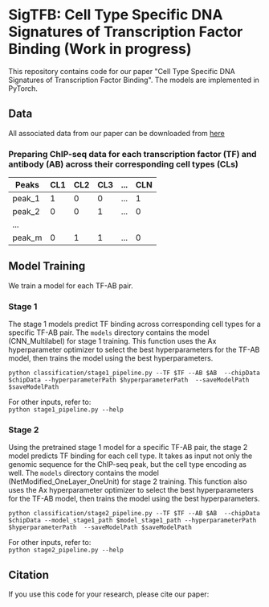 # SigTFB: Cell Type Specific DNA Signatures of Transcription Factor Binding (Work in progress)

This repository contains code for our paper "Cell Type Specific DNA Signatures of Transcription Factor Binding". The models are implemented in PyTorch.

## Data

All associated data from our paper can be downloaded from [here]()

### Preparing ChIP-seq data for each transcription factor (TF) and antibody (AB) across their corresponding cell types (CLs)

|Peaks | CL1 |  CL2 | CL3 | ... | CLN |
|----- | ----| ---- | ----| --- | --- |
|peak_1 |  1  |   0  |   0 | ... | 1  |
|peak_2 |  0  |   0  |   1 | ... | 0  |
|...			                            |
|peak_m |  0  |   1  |   1 | ... | 0  |


## Model Training 
We train a model for each TF-AB pair. 

### Stage 1
The stage 1 models predict TF binding across corresponding cell types for a specific TF-AB pair. The ``models`` directory contains the model (CNN_Multilabel) for stage 1 training. This function uses the Ax hyperparameter optimizer to select the best hyperparameters for the TF-AB model, then trains the model using the best hyperparameters.

``python classification/stage1_pipeline.py --TF $TF --AB $AB 
                                          --chipData $chipData
                                          --hyperparameterPath $hyperparameterPath 
                                          --saveModelPath $saveModelPath``
       
 For other inputs, refer to:     
``python stage1_pipeline.py --help``     

### Stage 2
Using the pretrained stage 1 model for a specific TF-AB pair, the stage 2 model predicts TF binding for each cell type. It takes as input not only the genomic sequence for the ChIP-seq peak, but the cell type encoding as well. The ``models`` directory contains the model (NetModified_OneLayer_OneUnit) for stage 2 training. This function also uses the Ax hyperparameter optimizer to select the best hyperparameters for the TF-AB model, then trains the model using the best hyperparameters.

``python classification/stage2_pipeline.py --TF $TF --AB $AB 
                                          --chipData $chipData
                                          --model_stage1_path $model_stage1_path
                                          --hyperparameterPath $hyperparameterPath 
                                          --saveModelPath $saveModelPath``
       
 For other inputs, refer to:     
``python stage2_pipeline.py --help``     

## Citation
If you use this code for your research, please cite our paper:

